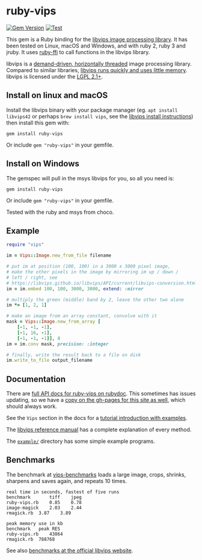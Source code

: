 # ruby-vips

[![Gem Version](https://badge.fury.io/rb/ruby-vips.svg)](https://badge.fury.io/rb/ruby-vips)
[![Test](https://github.com/libvips/ruby-vips/workflows/Test/badge.svg)](https://github.com/libvips/ruby-vips/actions?query=workflow%3ATest)

This gem is a Ruby binding for the [libvips image processing
library](https://libvips.github.io/libvips). It has been tested on Linux,
macOS and Windows, and with ruby 2, ruby 3 and jruby. It uses [ruby-ffi](https://github.com/ffi/ffi) to call
functions in the libvips library.

libvips is a [demand-driven, horizontally
threaded](https://github.com/libvips/libvips/wiki/Why-is-libvips-quick)
image processing library. Compared to similar
libraries, [libvips runs quickly and uses little
memory](https://github.com/libvips/libvips/wiki/Speed-and-memory-use).
libvips is licensed under the [LGPL
2.1+](https://www.gnu.org/licenses/old-licenses/lgpl-2.1.en.html).

## Install on linux and macOS

Install the libvips binary with your package manager (eg. `apt install
libvips42` or perhaps `brew install vips`, see the [libvips install
instructions](https://libvips.github.io/libvips/install.html)) then install
this gem with:

```
gem install ruby-vips
```

Or include `gem "ruby-vips"` in your gemfile.

## Install on Windows

The gemspec will pull in the msys libvips for you, so all you need is:

```
gem install ruby-vips
```

Or include `gem "ruby-vips"` in your gemfile.

Tested with the ruby and msys from choco.

## Example

```ruby
require "vips"

im = Vips::Image.new_from_file filename

# put im at position (100, 100) in a 3000 x 3000 pixel image, 
# make the other pixels in the image by mirroring im up / down / 
# left / right, see
# https://libvips.github.io/libvips/API/current/libvips-conversion.html#vips-embed
im = im.embed 100, 100, 3000, 3000, extend: :mirror

# multiply the green (middle) band by 2, leave the other two alone
im *= [1, 2, 1]

# make an image from an array constant, convolve with it
mask = Vips::Image.new_from_array [
    [-1, -1, -1],
    [-1, 16, -1],
    [-1, -1, -1]], 8
im = im.conv mask, precision: :integer

# finally, write the result back to a file on disk
im.write_to_file output_filename
```

## Documentation

There are [full API docs for ruby-vips on
rubydoc](https://www.rubydoc.info/gems/ruby-vips). This sometimes has issues
updating, so we have a [copy on the gh-pages for this site as
well](http://libvips.github.io/ruby-vips), which
should always work.

See the `Vips` section in the docs for a [tutorial introduction with
examples](https://www.rubydoc.info/gems/ruby-vips/Vips).

The [libvips reference manual](https://libvips.github.io/libvips/API/current/)
has a complete explanation of every method.

The [`example/`](https://github.com/libvips/ruby-vips/tree/master/example)
directory has some simple example programs.

## Benchmarks

The benchmark at [vips-benchmarks](https://github.com/jcupitt/vips-benchmarks)
loads a large image, crops, shrinks, sharpens and saves again, and repeats
10 times.

```text
real time in seconds, fastest of five runs
benchmark       tiff    jpeg
ruby-vips.rb	0.85	0.78	
image-magick	2.03	2.44	
rmagick.rb	3.87	3.89	

peak memory use in kb
benchmark	peak RES
ruby-vips.rb	43864
rmagick.rb	788768
```

See also [benchmarks at the official libvips
website](https://github.com/libvips/libvips/wiki/Speed-and-memory-use).

